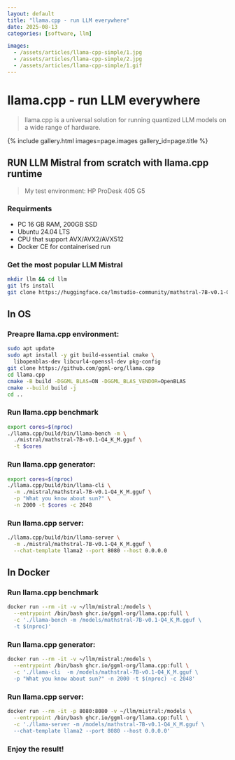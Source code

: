 ```yaml
---
layout: default
title: "llama.cpp - run LLM everywhere"
date: 2025-08-13
categories: [software, llm]

images:
  - /assets/articles/llama-cpp-simple/1.jpg
  - /assets/articles/llama-cpp-simple/2.jpg
  - /assets/articles/llama-cpp-simple/1.gif
---
```


# llama.cpp - run LLM everywhere 

> llama.cpp is a universal solution for running quantized LLM models on a wide range of hardware.

{% include gallery.html images=page.images gallery_id=page.title %}

## RUN LLM Mistral from scratch with llama.cpp runtime

> My test environment: HP ProDesk 405 G5

### Requirments 
- PC 16 GB RAM, 200GB SSD
- Ubuntu 24.04 LTS
- CPU that support AVX/AVX2/AVX512
- Docker CE for containerised run

### Get the most popular LLM Mistral
```bash
mkdir llm && cd llm
git lfs install
git clone https://huggingface.co/lmstudio-community/mathstral-7B-v0.1-GGUF mistral
```

## In OS
### Preapre llama.cpp environment:
```bash
sudo apt update
sudo apt install -y git build-essential cmake \
  libopenblas-dev libcurl4-openssl-dev pkg-config
git clone https://github.com/ggml-org/llama.cpp
cd llama.cpp
cmake -B build -DGGML_BLAS=ON -DGGML_BLAS_VENDOR=OpenBLAS
cmake --build build -j
cd ..
```
### Run llama.cpp benchmark 
```bash
export cores=$(nproc)
./llama.cpp/build/bin/llama-bench -m \
  ./mistral/mathstral-7B-v0.1-Q4_K_M.gguf \
  -t $cores
```
### Run llama.cpp generator:
```bash
export cores=$(nproc)
./llama.cpp/build/bin/llama-cli \
  -m ./mistral/mathstral-7B-v0.1-Q4_K_M.gguf \
  -p "What you know about sun?" \
  -n 2000 -t $cores -c 2048
```
### Run llama.cpp server:
```bash
./llama.cpp/build/bin/llama-server \
  -m ./mistral/mathstral-7B-v0.1-Q4_K_M.gguf \
  --chat-template llama2 --port 8080 --host 0.0.0.0
```

## In Docker
### Run llama.cpp benchmark
```bash
docker run --rm -it -v ~/llm/mistral:/models \
  --entrypoint /bin/bash ghcr.io/ggml-org/llama.cpp:full \
  -c './llama-bench -m /models/mathstral-7B-v0.1-Q4_K_M.gguf \
  -t $(nproc)'
```
### Run llama.cpp generator:
```bash
docker run --rm -it -v ~/llm/mistral:/models \
  --entrypoint /bin/bash ghcr.io/ggml-org/llama.cpp:full \
  -c './llama-cli  -m /models/mathstral-7B-v0.1-Q4_K_M.gguf \
  -p "What you know about sun?" -n 2000 -t $(nproc) -c 2048'
```
### Run llama.cpp server:
```bash
docker run --rm -it -p 8080:8080 -v ~/llm/mistral:/models \
  --entrypoint /bin/bash ghcr.io/ggml-org/llama.cpp:full \
  -c './llama-server -m /models/mathstral-7B-v0.1-Q4_K_M.gguf \
  --chat-template llama2 --port 8080 --host 0.0.0.0'
```
### Enjoy the result!